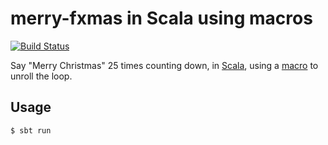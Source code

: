 # merry-fxmas in Scala using macros

[![Build Status](https://travis-ci.org/FranklinChen/merry-fxmas-scala.svg)](https://travis-ci.org/FranklinChen/merry-fxmas-scala)

Say "Merry Christmas" 25 times counting down, in [Scala](http://www.scala-lang.org/), using a [macro](http://docs.scala-lang.org/overviews/macros/overview.html) to unroll the loop.

## Usage

```
$ sbt run
```
